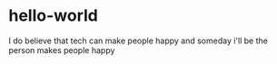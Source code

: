 # hello-world

I do believe that tech can make people happy and someday i'll be the person makes people happy
